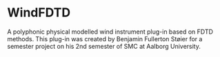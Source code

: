 # WindFDTD
A polyphonic physical modelled wind instrument plug-in based on FDTD methods. This plug-in was created by Benjamin Fullerton Støier for a semester project on his 2nd semester of SMC at Aalborg University.
